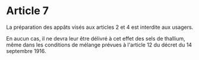 # Article 7

La préparation des appâts visés aux articles 2 et 4 est interdite aux usagers.

En aucun cas, il ne devra leur être délivré à cet effet des sels de thallium, même dans les conditions de mélange prévues à l'article 12 du décret du 14 septembre 1916.
